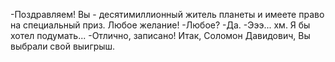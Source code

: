   -Поздравляем! Вы - десятимиллионный житель планеты и имеете право на специальный приз. Любое желание!
-Любое?
-Да.
-Эээ... хм. Я бы хотел подумать...
-Отлично, записано! Итак, Соломон Давидович, Вы выбрали свой выигрыш.    